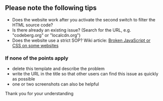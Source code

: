 ## Please note the following tips

* Does the website work after you activate the second switch to filter the HTML source code?
* Is there already an existing issue? (Search for the URL, e.g. "codeberg.org" or "localcdn.org")
* Does the website use a strict SOP? Wiki article: [Broken JavaScript or CSS on some websites](https://codeberg.org/nobody/LocalCDN/wiki/Broken-JavaScript-or-CSS-on-some-websites)

### If none of the points apply
* delete this template and describe the problem
* write the URL in the title so that other users can find this issue as quickly as possible
* one or two screenshots can also be helpful

Thank you for your understanding
